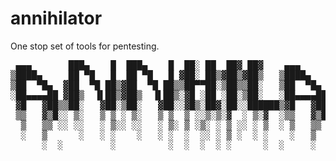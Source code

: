 # annihilator
One stop set of tools for pentesting.
<pre>
 ▄▄▄       ███▄    █  ███▄    █  ██░ ██  ██▓ ██▓    ▄▄▄     ▄▄▄█████▓ ▒█████   ██▀███  
▒████▄     ██ ▀█   █  ██ ▀█   █ ▓██░ ██▒▓██▒▓██▒   ▒████▄   ▓  ██▒ ▓▒▒██▒  ██▒▓██ ▒ ██▒
▒██  ▀█▄  ▓██  ▀█ ██▒▓██  ▀█ ██▒▒██▀▀██░▒██▒▒██░   ▒██  ▀█▄ ▒ ▓██░ ▒░▒██░  ██▒▓██ ░▄█ ▒
░██▄▄▄▄██ ▓██▒  ▐▌██▒▓██▒  ▐▌██▒░▓█ ░██ ░██░▒██░   ░██▄▄▄▄██░ ▓██▓ ░ ▒██   ██░▒██▀▀█▄  
 ▓█   ▓██▒▒██░   ▓██░▒██░   ▓██░░▓█▒░██▓░██░░██████▒▓█   ▓██▒ ▒██▒ ░ ░ ████▓▒░░██▓ ▒██▒
 ▒▒   ▓▒█░░ ▒░   ▒ ▒ ░ ▒░   ▒ ▒  ▒ ░░▒░▒░▓  ░ ▒░▓  ░▒▒   ▓▒█░ ▒ ░░   ░ ▒░▒░▒░ ░ ▒▓ ░▒▓░
  ▒   ▒▒ ░░ ░░   ░ ▒░░ ░░   ░ ▒░ ▒ ░▒░ ░ ▒ ░░ ░ ▒  ░ ▒   ▒▒ ░   ░      ░ ▒ ▒░   ░▒ ░ ▒░
  ░   ▒      ░   ░ ░    ░   ░ ░  ░  ░░ ░ ▒ ░  ░ ░    ░   ▒    ░      ░ ░ ░ ▒    ░░   ░ 
      ░  ░         ░          ░  ░  ░  ░ ░      ░  ░     ░  ░            ░ ░     ░      
</pre>